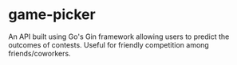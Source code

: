 # game-picker
An API built using Go's Gin framework allowing users to predict the outcomes of contests. Useful for friendly competition among friends/coworkers.
